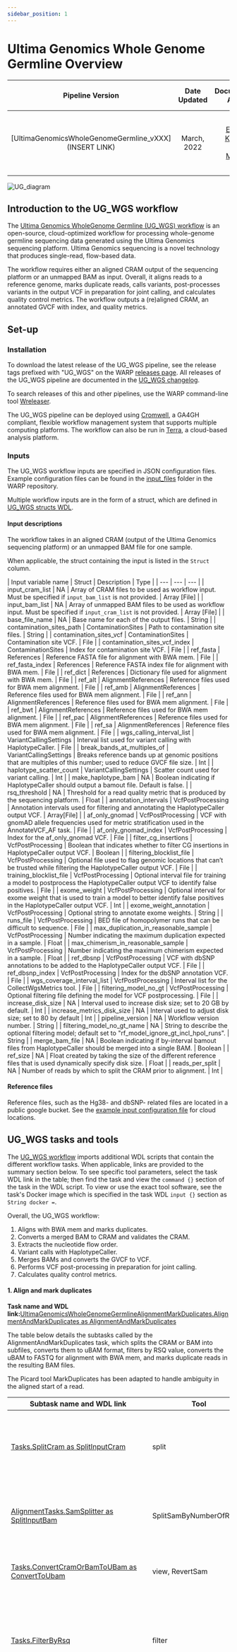 ```yaml
---
sidebar_position: 1
---
```


# Ultima Genomics Whole Genome Germline Overview

| Pipeline Version | Date Updated | Documentation Authors | Questions or Feedback |
| :----: | :---: | :----: | :--------------: |
| [UltimaGenomicsWholeGenomeGermline_vXXX](INSERT LINK) | March, 2022 | [Elizabeth Kiernan](mailto:ekiernan@broadinstitute.org) & [Kaylee Mathews](mailto:kmathews@broadinstitute.org)| Please file GitHub issues in warp or contact [Kylee Degatano](mailto:kdegatano@broadinstitute.org) |

![UG_diagram](ug_diagram.png)

## Introduction to the UG_WGS workflow

The [Ultima Genomics WholeGenome Germline (UG_WGS) workflow](https://github.com/Ultimagen/warp-private/blob/jukebox-refactor/pipelines/broad/dna_seq/germline/single_sample/ugwgs/UltimaGenomicsWholeGenomeGermline.wdl) is an open-source, cloud-optimized workflow for processing whole-genome germline sequencing data generated using the Ultima Genomics sequencing platform. Ultima Genomics sequencing is a novel technology that produces single-read, flow-based data.

The workflow requires either an aligned CRAM output of the sequencing platform or an unmapped BAM as input. Overall, it aligns reads to a reference genome, marks duplicate reads, calls variants, post-processes variants in the output VCF in preparation for joint calling, and calculates quality control metrics. The workflow outputs a (re)aligned CRAM, an annotated GVCF with index, and quality metrics. 

<!--- add a comment about validation of the pipeline --->

<!--- tip for methods section will go here --->

<!--- quickstart table will go here --->

## Set-up

### Installation

To download the latest release of the UG_WGS pipeline, see the release tags prefixed with "UG_WGS" on the WARP [releases page](https://github.com/broadinstitute/warp/releases). All releases of the UG_WGS pipeline are documented in the [UG_WGS changelog](https://github.com/Ultimagen/warp-private/blob/jukebox-refactor/pipelines/broad/dna_seq/germline/single_sample/ugwgs/UltimaGenomicsWholeGenomeGermline.changelog.md). 

To search releases of this and other pipelines, use the WARP command-line tool [Wreleaser](https://github.com/broadinstitute/warp/tree/develop/wreleaser).

<!--- add a comment about running an old version of the workflow --->

The UG_WGS pipeline can be deployed using [Cromwell](https://cromwell.readthedocs.io/en/stable/), a GA4GH compliant, flexible workflow management system that supports multiple computing platforms. The workflow can also be run in [Terra](https://app.terra.bio), a cloud-based analysis platform. 

<!--- link to the public workspace will go here --->

### Inputs

The UG_WGS workflow inputs are specified in JSON configuration files. Example configuration files can be found in the [input_files](Ihttps://github.com/Ultimagen/warp-private/tree/jukebox-refactor/pipelines/broad/dna_seq/germline/single_sample/ugwgs/input_files) folder in the WARP repository. 

Multiple workflow inputs are in the form of a struct, which are defined in [UG_WGS structs WDL](https://github.com/Ultimagen/warp-private/blob/jukebox-refactor/structs/dna_seq/UltimaGenomicsWholeGenomeGermlineStructs.wdl).

#### Input descriptions

The workflow takes in an aligned CRAM (output of the Ultima Genomics sequencing platform) or an unmapped BAM file for one sample. 

When applicable, the struct containing the input is listed in the `Struct` column.

| Input variable name | Struct | Description | Type |
| --- | --- | --- |
| input_cram_list  | NA | Array of CRAM files to be used as workflow input. Must be specified if `input_bam_list` is not provided.  | Array [File] |
| input_bam_list  | NA | Array of unmapped BAM files to be used as workflow input. Must be specified if `input_cram_list` is not provided. | Array [File] |
| base_file_name | NA | Base name for each of the output files. | String |
| contamination_sites_path | ContaminationSites | Path to contamination site files. | String |
| contamination_sites_vcf | ContaminationSites | Contamination site VCF. | File |
| contamination_sites_vcf_index | ContaminationSites | Index for contamination site VCF. | File |
| ref_fasta | References | Reference FASTA file for alignment with BWA mem. | File |
| ref_fasta_index | References | Reference FASTA index file for alignment with BWA mem. | File |
| ref_dict | References | Dictionary file used for alignment with BWA mem. | File |
| ref_alt |  AlignmentReferences |  Reference files used for BWA mem alignment. | File |
| ref_amb | AlignmentReferences | Reference files used for BWA mem alignment.  | File |
| ref_ann | AlignmentReferences | Reference files used for BWA mem alignment.  | File |
| ref_bwt | AlignmentReferences | Reference files used for BWA mem alignment.  | File |
| ref_pac | AlignmentReferences | Reference files used for BWA mem alignment.  | File |
| ref_sa | AlignmentReferences | Reference files used for BWA mem alignment.  | File |
| wgs_calling_interval_list | VariantCallingSettings | Interval list used for variant calling with HaplotypeCaller. | File |
| break_bands_at_multiples_of | VariantCallingSettings | Breaks reference bands up at genomic positions that are multiples of this number; used to reduce GVCF file size. | Int |
| haplotype_scatter_count | VariantCallingSettings | Scatter count used for variant calling. | Int | 
| make_haplotype_bam | NA | Boolean indicating if HaplotypeCaller should output a bamout file. Default is false. | 
| rsq_threshold | NA | Threshold for a read quality metric that is produced by the sequencing platform. | Float | 
| annotation_intervals | VcfPostProcessing | Annotation intervals used for filtering and annotating the HaplotypeCaller output VCF. | Array[File] |
| af_only_gnomad | VcfPostProcessing | VCF with gnomAD allele frequencies used for metric stratification used in the AnnotateVCF_AF task. | File |
| af_only_gnomad_index | VcfPostProcessing | Index for the af_only_gnomad VCF. | File |
| filter_cg_insertions | VcfPostProcessing | Boolean that indicates whether to filter CG insertions in HaplotypeCaller output VCF.  | Boolean |
| filtering_blocklist_file | VcfPostProcessing | Optional file used to flag genomic locations that can’t be trusted while filtering the HaplotypeCaller output VCF. | File |
| training_blocklist_file | VcfPostProcessing | Optional interval file for training a model to postprocess the HaplotypeCaller output VCF to identify false positives.  | File |
| exome_weight | VcfPostProcessing | Optional interval for exome weight that is used to train a model to better identify false positives in the HaplotypeCaller output VCF.  | Int |
| exome_weight_annotation | VcfPostProcessing | Optional string to annotate exome weights. | String | 
| runs_file | VcfPostProcessing | BED file of homopolymer runs that can be difficult to sequence. | File |
| max_duplication_in_reasonable_sample | VcfPostProcessing | Number indicating the maximum duplication expected in a sample. | Float |
| max_chimerism_in_reasonable_sample | VcfPostProcessing | Number indicating the maximum chimerism expected in a sample. | Float |
| ref_dbsnp | VcfPostProcessing | VCF with dbSNP annotations to be added to the HaplotypeCaller output VCF. | File |
| ref_dbsnp_index | VcfPostProcessing | Index for the dbSNP annotation VCF. | File |
| wgs_coverage_interval_list | VcfPostProcessing | Interval list for the CollectWgsMetrics tool. | File |
| filtering_model_no_gt | VcfPostProcessing | Optional filtering file defining the model for VCF postprocessing. | File |
| increase_disk_size | NA | Interval used to increase disk size; set to 20 GB by default. |  Int | 
| increase_metrics_disk_size | NA | Interval used to adjust disk size; set to 80 by default | Int | 
| pipeline_version | NA | Workflow version number. | String |
| filtering_model_no_gt_name | NA | String to describe the optional filtering model; default set to "rf_model_ignore_gt_incl_hpol_runs". | String |
| merge_bam_file | NA | Boolean indicating if by-interval bamout files from HaplotypeCaller should be merged into a single BAM. | Boolean |
| ref_size | NA | Float created by taking the size of the different reference files that is used dynamically specify disk size. | Float |
| reads_per_split | NA | Number of reads by which to split the CRAM prior to alignment. | Int |

#### Reference files
Reference files, such as the Hg38- and dbSNP- related files are located in a public google bucket. See the [example input configuration file](https://github.com/Ultimagen/warp-private/blob/jukebox-refactor/pipelines/broad/dna_seq/germline/single_sample/ugwgs/input_files/UltimaGenomicsWholeGenomeGermline.inputs.json) for cloud locations.


## UG_WGS tasks and tools

The [UG_WGS workflow](https://github.com/Ultimagen/warp-private/blob/jukebox-refactor/pipelines/broad/dna_seq/germline/single_sample/ugwgs/UltimaGenomicsWholeGenomeGermline.wdl) imports additional WDL scripts that contain the different workflow tasks. When applicable, links are provided to the summary section below. To see specific tool parameters, select the task WDL link in the table; then find the task and view the `command {}` section of the task in the WDL script. To view or use the exact tool software, see the task's Docker image which is specified in the task WDL `input {}` section as `String docker =`.

Overall, the UG_WGS workflow:
1. Aligns with BWA mem and marks duplicates.
1. Converts a merged BAM to CRAM and validates the CRAM.
1. Extracts the nucleotide flow order.
1. Variant calls with HaplotypeCaller.
1. Merges BAMs and converts the GVCF to VCF.
1. Performs VCF post-processing in preparation for joint calling.
1. Calculates quality control metrics.



#### 1. Align and mark duplicates

**Task name and WDL link:**[UltimaGenomicsWholeGenomeGermlineAlignmentMarkDuplicates.AlignmentAndMarkDuplicates as AlignmentAndMarkDuplicates](https://github.com/Ultimagen/warp-private/blob/jukebox-refactor/tasks/broad/UltimaGenomicsWholeGenomeGermlineAlignmentMarkDuplicates.wdl)

The table below details the subtasks called by the AlignmentAndMarkDuplicates task, which splits the CRAM or BAM into subfiles, converts them to uBAM format, filters by RSQ value, converts the uBAM to FASTQ for alignment with BWA mem, and marks duplicate reads in the resulting BAM files. 

The Picard tool MarkDuplicates has been adapted to handle ambiguity in the aligned start of a read.

| Subtask name and WDL link | Tool | Software | Description | 
| --- | --- | --- | --- |
| [Tasks.SplitCram as SplitInputCram](https://github.com/Ultimagen/warp-private/blob/jukebox-refactor/tasks/broad/UltimaGenomicsWholeGenomeGermlineTasks.wdl) | split | crammer | If CRAM is the workflow input, splits the CRAM and outputs a split CRAM. |
| [AlignmentTasks.SamSplitter as SplitInputBam](https://github.com/Ultimagen/warp-private/blob/jukebox-refactor/tasks/broad/Alignment.wdl) | SplitSamByNumberOfReads | Picard | If BAM is workflow input, splits the BAM and outputs an array of BAMs |
| [Tasks.ConvertCramOrBamToUBam as ConvertToUbam](https://github.com/Ultimagen/warp-private/blob/jukebox-refactor/tasks/broad/UltimaGenomicsWholeGenomeGermlineTasks.wdl) | view, RevertSam | samtools, Picard | Converts the split CRAM or BAM file to uBAM. |
| [Tasks.FilterByRsq](https://github.com/Ultimagen/warp-private/blob/jukebox-refactor/tasks/broad/UltimaGenomicsWholeGenomeGermlineTasks.wdl) | filter | bamtools | Filters each split uBAM by the predefined RSQ threshold and outputs a new filtered uBAM. |
| [Tasks.SamToFastqAndBwaMemAndMba](https://github.com/Ultimagen/warp-private/blob/jukebox-refactor/tasks/broad/UltimaGenomicsWholeGenomeGermlineTasks.wdl) | SamToFastq, bwa mem, MergeBamAlignment | Picard, bwa mem  | Converts each uBAM to FASTQ format, aligns with BWA mem, and merges the alignment in the resulting BAM with metadata from the uBAM. |
| [Tasks.MarkDuplicatesSpark](https://github.com/Ultimagen/warp-private/blob/jukebox-refactor/tasks/broad/UltimaGenomicsWholeGenomeGermlineTasks.wdl) | MarkDuplicatesSpark | GATK | Flags duplicate reads in the array of aligned and merged BAMs to create a new output BAM and index. |

#### 2. Convert BAM to CRAM and validate the CRAM
The two tasks below are used to convert each duplicate-marked BAM to CRAM and validate the resulting files.

| TASK name and WDL link | Tool | Software | Description |
| --- | --- | --- | --- |
| [Utilities.ConvertToCram](https://github.com/Ultimagen/warp-private/blob/jukebox-refactor/tasks/broad/Utilities.wdl) | view | samtools | Converts the duplicated-marked BAM to CRAM. |
| QC.ValidateSamFile as ValidateCram](https://github.com/Ultimagen/warp-private/blob/jukebox-refactor/tasks/broad/Qc.wdl) | ValidateSamFile | Picard | Validates the CRAM file. |


#### 3. Extract nucleotide flow order
The flow order is the order in which nucleotides are passed during sequencing. This information is captured in the header of the BAM and is extracted as a text file for downstream processing.

| TASK name and WDL link | Tool | Software | Description |
| --- | --- | --- | --- | 
| [Tasks.ExtractSampleNameFlowOrder](https://github.com/Ultimagen/warp-private/blob/jukebox-refactor/tasks/broad/UltimaGenomicsWholeGenomeGermlineTasks.wdl) | GetSampleName | GATK | Extracts the flow order from the BAM header into a text file that is used in downstream VCF post-processing. |

#### 4. Variant call with HaplotypeCaller

The workflow implements initial variant calling with a version of HaplotypeCaller that handles flow-based data. This version replaces the classic Hidden Markov Model (HMM) with a flow-based likelihood model that more accurately accounts for sequencing errors present in the data.

| Task name and WDL link | Tool | Software | Description |
| --- | --- | --- | --- | 
| [Utilities.ScatterIntervalList](https://github.com/Ultimagen/warp-private/blob/jukebox-refactor/tasks/broad/Utilities.wdl) | IntervalListTools | Picard | Splits the calling interval_list into sub-intervals in order to perform variant calling on the sub-intervals |
| [Tasks.HaplotypeCaller](https://github.com/Ultimagen/warp-private/blob/jukebox-refactor/tasks/broad/UltimaGenomicsWholeGenomeGermlineTasks.wdl) | HaplotypeCaller | GATK | Performs initial variant calls and  outputs sub-interval GVCFs and bamout. |

#### 5. Merge VCFs and BAMs and convert GVCF to VCF 
To prepare the VCF for downstream joint calling, the workflow performs multiple post-processing steps. The HaplotypeCaller GVCF outputs are merged into a single GVCF and then converted to VCF in preparation for post-processing.

| Task name and WDL link | Tool | Software | Description | 
| --- | --- | --- | --- | 
| [VariantDiscoverTasks.MergeVCFs](https://github.com/Ultimagen/warp-private/blob/jukebox-refactor/tasks/broad/GermlineVariantDiscovery.wdl) | Merges the array of GVCFs from HaplotypeCaller into one VCF and index. | MergeVcfs | Picard |
| [Tasks.MergeBams](https://github.com/Ultimagen/warp-private/blob/jukebox-refactor/tasks/broad/UltimaGenomicsWholeGenomeGermlineTasks.wdl) | MergeSamFiles | Picard | Merges the HaplotypeCaller bamouts into a single BAM file. |
| [Tasks.ConvertGVCFtoVCF](https://github.com/Ultimagen/warp-private/blob/jukebox-refactor/tasks/broad/UltimaGenomicsWholeGenomeGermlineTasks.wdl) | GenotypeGVCFs | GATK | Converts to GVCF to VCF format in preparation for post-processing. |

#### 6. Perform VCF post-processing
The workflow performs post-processing steps to prepare the VCF for downstream joint calling. First, it annotates the merged HaplotypeCaller output VCF with dbSNP variants, then it trains a model to distinguish between true positive variants and false positives. Next, the model is applied to filter variants in the VCF.

| Task name and WDL link | Tool | Software | Description | 
| --- | --- | --- | --- | 
| [Tasks.AnnotateVCF](https://github.com/Ultimagen/warp-private/blob/jukebox-refactor/tasks/broad/UltimaGenomicsWholeGenomeGermlineTasks.wdl) | VariantAnnotator | GATK | Adds dbSNP annotations to the HaplotypeCaller output VCF and outputs a new VCF with index. |
| [Tasks.AddIntervalAnnotationsToVCF](https://github.com/Ultimagen/warp-private/blob/jukebox-refactor/tasks/broad/UltimaGenomicsWholeGenomeGermlineTasks.wdl) | annotate | bcftools | Adds additional interval annotations to the VCF. |
| [Tasks.TrainModel](https://github.com/Ultimagen/warp-private/blob/jukebox-refactor/tasks/broad/UltimaGenomicsWholeGenomeGermlineTasks.wdl) | Custom script (train_models_pipeline.py) | genomics.py3 | Trains a model that can be applied for variant filtering to distinguish true and false-positive variants. |
| [Tasks.AnnotateVCF_AF](https://github.com/Ultimagen/warp-private/blob/jukebox-refactor/tasks/broad/UltimaGenomicsWholeGenomeGermlineTasks.wdl) | view, index | vcfanno, bcftools | Adds gnomAD allele frequencies to the VCF for downstream metric calculation. |
| [Tasks.FilterVCF](https://github.com/Ultimagen/warp-private/blob/jukebox-refactor/tasks/broad/UltimaGenomicsWholeGenomeGermlineTasks.wdl) | filter_variants_pipeline.py | genomics.py3 | Applies a trained model to filter for high quality VCF variants. |
| [Tasks.MoveAnnotationsToGvcf](https://github.com/Ultimagen/warp-private/blob/jukebox-refactor/tasks/broad/UltimaGenomicsWholeGenomeGermlineTasks.wdl) | annotate | bcftools | Produces a final post-processed GVCF and index. |


#### 7. Calculate quality control metrics

**Task name and WDL link:**[UltimaGenomicsWholeGenomeGermlineQC.UltimaGenomicsWholeGenomeGermlineQC as CollectStatistics](https://github.com/Ultimagen/warp-private/blob/jukebox-refactor/tasks/broad/UltimaGenomicsWholeGenomeGermlineQC.wdl)

The workflow uses a contamination estimation that has been adapted to use only the highest quality SNP sites based on flow cycles and local realignment. This is different from the [Whole Genome Germline Single Sample](https://broadinstitute.github.io/warp/docs/Pipelines/Whole_Genome_Germline_Single_Sample_Pipeline/README/) pipeline in that HaplotypeCaller performs local realignment and feeds that output to VerifyBAM ID, which cleans up the alignment.

| Subtask name and WDL link | Tool | Software | Description | 
| --- | --- | --- | --- | 
| [Tasks.HaplotypeCaller as HaplotypeCallerForContamination](https://github.com/Ultimagen/warp-private/blob/jukebox-refactor/tasks/broad/UltimaGenomicsWholeGenomeGermlineTasks.wdl) | HaplotypeCaller | GATK | Runs HaplotypeCaller using an interval list of variants with high allele frequencies (`contamination_sites_vcf`). |
| [Tasks.CheckContamination](https://github.com/Ultimagen/warp-private/blob/jukebox-refactor/tasks/broad/UltimaGenomicsWholeGenomeGermlineTasks.wdl) | VerifyBamID | VerifyBamID | Checks contamination in the HaplotypeCallerForContamination bamout. |
| [Tasks.CollectDuplicateMetrics](https://github.com/Ultimagen/warp-private/blob/jukebox-refactor/tasks/broad/UltimaGenomicsWholeGenomeGermlineTasks.wdl) | CollectDuplicateMetrics | Picard | Checks duplication metrics in the aggregated, duplicate-marked BAM file. | 
| [QC.CollectQualityYieldMetrics](https://github.com/Ultimagen/warp-private/blob/jukebox-refactor/tasks/broad/Qc.wdl) | CollectQualityYieldMetrics | Picard | Calculates QC metrics on the duplicated-marked BAM. | 
| [Tasks.CollectWgsMetrics](https://github.com/Ultimagen/warp-private/blob/jukebox-refactor/tasks/broad/UltimaGenomicsWholeGenomeGermlineTasks.wdl) | CollectWgsMetrics | Picard | Collects WGS metrics on the duplicate-marked BAM using stringent thresholds. |
| [Tasks.CollectRawWgsMetrics](https://github.com/Ultimagen/warp-private/blob/jukebox-refactor/tasks/broad/UltimaGenomicsWholeGenomeGermlineTasks.wdl) | CollectRawWgsMetrics | Picard | Collects the raw WGS metrics on the duplicated-marked BAM with commonly used QC metrics. |
| [Tasks.CollectAggregationMetrics](https://github.com/Ultimagen/warp-private/blob/jukebox-refactor/tasks/broad/UltimaGenomicsWholeGenomeGermlineTasks.wdl) | CollectMultipleMetrics | Picard | Performs QC on the aligned, duplicated-marked BAM.| 
| [QC.CheckPreValidation](https://github.com/Ultimagen/warp-private/blob/jukebox-refactor/tasks/broad/Qc.wdl) | custom script | python3 | Checks chimerism and duplicate files for a given threshold using a custom python script. |




#### 8. Outputs

Workflow outputs are described in the table below. 
<!--- Link to metrics overview will go here --->

| Output variable name | Description | Type | 
| --- | --- | --- |
| output_gvcf | Final annotated GVCF.  | File |
| output_gvcf_index | Index file for the final annotated GVCF. | File |
| output_vcf | Annotated VCF file. | File |
| output_vcf_index | Index file for the annotated VCF. | File |
| haplotype_bam | Optional merged, duplicated-marked BAM output. | File |
| haplotype_bam_index | Index for the optional merged, duplicate-marked BAM output. | File | 
| output_cram | Final duplicate-marked CRAM file. | File |
| output_cram_index | Index file for the final CRAM. | File |
| output_cram_md5 | MD5 sum for the final CRAM. | File |
| selfSM | Contamination estimate from VerifyBamID. | File |
| contamination |  Estimated contamination from the CheckContamination task.| Float |
| filtered_vcf | Filtered VCF file. | File |
| filtered_vcf_index | Index for the filtered VCF. | File |
| quality_yield_metrics | The quality metrics calculated for the unmapped BAM files. | File |
| wgs_metrics | Metrics from the CollectWgsMetrics tool. | File |
| raw_wgs_metrics | Metrics from the CollectRawWgsMetrics tool. | File |
| duplicate_metrics | Duplicate read metrics from the MarkDuplicates tool. | File |
| agg_alignment_summary_metrics | Alignment summary metrics for the aggregated, duplicate-marked BAM. | File |
| agg_alignment_summary_pdf | Optional PDF of the alignment summary metrics for the aggregated BAM. | File |
| agg_gc_bias_detail_metrics | GC bias detail metrics for the aggregated, duplicate-marked BAM. | File |
| agg_gc_bias_pdf | PDF of GC bias for the aggregated, duplicate-marked BAM. | File |
| agg_gc_bias_summary_metrics | Bait bias summary metrics for the aggregated, duplicate-marked BAM. | File |
| agg_quality_distribution_pdf | PDF of the quality distribution for the aggregated, duplicate-marked BAM. | File |
| agg_quality_distribution_metrics | Quality distribution metrics for the aggregated, duplicate-marked BAM. | File |
| duplication_rate | Duplication rate. | Float |
| chimerism_rate | Chimerism rate. | Float |
| is_outlier_data | Boolean that indicates if the duplication rate and chimerism rate are above a specified threshold. | Boolean |
| sample_name | Sample name from aligned BAM header. | String |
| flow_order | Flow order (FO) from the aligned BAM header. | String | 
| barcode | Barcode from the aligned BAM header. | String | 
| id | ID from the aligned BAM header. | String |

#### Using outputs for downstream joint calling
Currently, the outputs of the UG_WGS workflow are not compatible with the WARP [joint calling workflow](https://github.com/broadinstitute/warp/blob/master/pipelines/broad/dna_seq/germline/joint_genotyping/JointGenotyping.wdl), but we’re actively modifying the pipeline for this purpose.  

<!--- Validation will go here --->


## Versioning

All UG_WGS pipeline releases are documented in the [pipeline changelog](https://github.com/Ultimagen/warp-private/blob/jukebox-refactor/pipelines/broad/dna_seq/germline/single_sample/ugwgs/UltimaGenomicsWholeGenomeGermline.changelog.md).

<!--- citing the pipeline will go here --->

## Feedback

Please help us make our tools better by contacting [Kylee Degatano](mailto:kdegatano@broadinstitute.org) for pipeline-related suggestions or questions.

<!--- FAQs will go here --->

